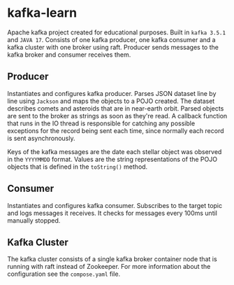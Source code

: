 # kafka-learn

Apache kafka project created for educational purposes. Built in `kafka 3.5.1` and `JAVA 17`.
Consists of one kafka producer, one kafka consumer and a kafka cluster with one broker using raft.
Producer sends messages to the kafka broker and consumer receives them.

## Producer

Instantiates and configures kafka producer. Parses JSON dataset line by line using `Jackson` and maps the objects
to a POJO created. The dataset describes comets and asteroids that are in near-earth orbit. Parsed objects are sent
to the broker as strings as soon as they're read. A callback function that runs in the IO thread is responsible for
catching any possible exceptions for the record  being sent each time, since normally each record is sent
asynchronously.

Keys of the kafka messages are the date each stellar object was observed in the `YYYYMMDD` format. Values are the string
representations of the POJO objects that is defined in the `toString()` method.


## Consumer

Instantiates and configures kafka consumer. Subscribes to the target topic and logs messages it receives. It checks
for messages every 100ms until manually stopped.

## Kafka Cluster

The kafka cluster consists of a single kafka broker container node that is running with raft instead of Zookeeper.
For more information about the configuration see the `compose.yaml` file.